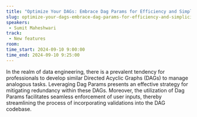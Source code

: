 ```yaml
---
title: "Optimize Your DAGs: Embrace Dag Params for Efficiency and Simplicity"
slug: optimize-your-dags-embrace-dag-params-for-efficiency-and-simplicity
speakers:
 - Sumit Maheshwari
track:
 - New features
room: 
time_start: 2024-09-10 9:00:00
time_end: 2024-09-10 9:25:00
---
```


In the realm of data engineering, there is a prevalent tendency for professionals to develop similar Directed Acyclic Graphs (DAGs) to manage analogous tasks. Leveraging Dag Params presents an effective strategy for mitigating redundancy within these DAGs. Moreover, the utilization of Dag Params facilitates seamless enforcement of user inputs, thereby streamlining the process of incorporating validations into the DAG codebase.